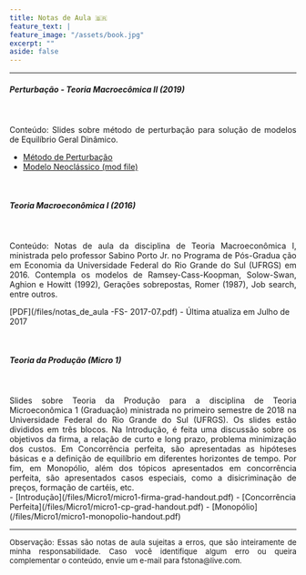 ```yaml
---
title: Notas de Aula 🇧🇷
feature_text: |
feature_image: "/assets/book.jpg"
excerpt: ""
aside: false
---
```


___


##### Perturbação - Teoria Macroecômica II (2019)
<p> <br> </p>

<div style="text-align:justify">
Conteúdo: Slides sobre método de perturbação para solução de modelos de Equilíbrio Geral Dinâmico. </div>

- [Método de Perturbação](/files/perturbation-nov2019.pdf)
- [Modelo Neoclássico (mod file)](/files/neoclassicalModel.mod)

<p> <br> </p>

##### Teoria Macroeconômica I (2016)
<p> <br> </p>


<div style="text-align:justify">
Conteúdo: Notas de aula da disciplina de Teoria Macroeconômica I, ministrada pelo professor Sabino Porto Jr. no Programa de Pós-Gradua ção em Economia da Universidade Federal do Rio Grande do Sul (UFRGS) em 2016. Contempla os modelos de Ramsey-Cass-Koopman, Solow-Swan, Aghion e Howitt (1992), Gerações sobrepostas, Romer (1987), Job search, entre outros.</div>

[PDF](/files/notas_de_aula -FS- 2017-07.pdf) - Última atualiza em Julho de 2017

<p> <br> </p>

##### Teoria da Produção (Micro 1)
<p> <br> </p>

<div style="text-align:justify">
Slides sobre Teoria da Produção para a disciplina de Teoria Microeconômica 1 (Graduação) ministrada no primeiro semestre de 2018 na Universidade Federal do Rio Grande do Sul (UFRGS). Os slides estão divididos em três blocos. Na Introdução, é feita uma discussão sobre os objetivos da firma, a relação de curto e long prazo, problema minimização dos custos. Em Concorrência perfeita, são apresentadas as hipóteses básicas e a definição de equilíbrio em diferentes horizontes de tempo. Por fim, em Monopólio, além dos tópicos apresentados em concorrência perfeita, são apresentados casos especiais, como a disicriminação de preços, formação de cartéis, etc.
</div>
- [Introdução](/files/Micro1/micro1-firma-grad-handout.pdf)
- [Concorrência Perfeita](/files/Micro1/micro1-cp-grad-handout.pdf)
- [Monopólio](/files/Micro1/micro1-monopolio-handout.pdf)

___

<div style="text-align:justify">
<p style="line-height:16px"><font size="2"> Observação: Essas são notas de aula sujeitas a erros, que são inteiramente de minha responsabilidade. Caso você identifique algum erro ou queira complementar o conteúdo, envie um e-mail para fstona@live.com.  </font></p></div>
